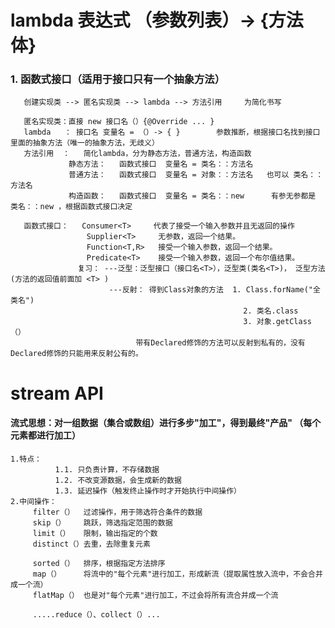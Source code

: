 # lambda 表达式   （参数列表）-> {方法体}                    
  ### 1. 函数式接口（适用于接口只有一个抽象方法）
       创建实现类 --> 匿名实现类 --> lambda --> 方法引用     为简化书写
       
       匿名实现类：直接 new 接口名（）{@Override ... }
       lambda   ： 接口名 变量名 = （）-> { }        参数推断，根据接口名找到接口里面的抽象方法（唯一的抽象方法，无歧义）
       方法引用  ：   简化lambda，分为静态方法，普通方法，构造函数
                 静态方法：   函数式接口  变量名 = 类名：：方法名
                 普通方法：   函数式接口  变量名 = 对象：：方法名   也可以 类名：：方法名
                 构造函数：   函数式接口  变量名 = 类名：：new      有参无参都是 类名：：new ，根据函数式接口决定
                 
       函数式接口：   Consumer<T>     代表了接受一个输入参数并且无返回的操作
                     Supplier<T>     无参数，返回一个结果。
                     Function<T,R>   接受一个输入参数，返回一个结果。
                     Predicate<T>    接受一个输入参数，返回一个布尔值结果。
                   复习： ---泛型：泛型接口（接口名<T>），泛型类(类名<T>)， 泛型方法(方法的返回值前面加 <T> )  
                          ---反射： 得到Class对象的方法  1. Class.forName("全类名")
                                                        2. 类名.class
                                                        3. 对象.getClass（）
                                带有Declared修饰的方法可以反射到私有的，没有Declared修饰的只能用来反射公有的。
                             
# stream API    
####  流式思想：对一组数据（集合或数组）进行多步"加工"，得到最终"产品"  （每个元素都进行加工）     
    1.特点：                                     
              1.1. 只负责计算，不存储数据
              1.2. 不改变源数据，会生成新的数据
              1.3. 延迟操作（触发终止操作时才开始执行中间操作）
    2.中间操作：
         filter（）  过滤操作，用于筛选符合条件的数据
         skip（）    跳跃，筛选指定范围的数据
         limit（）   限制，输出指定的个数
         distinct（）去重，去除重复元素
         
         sorted（）  排序，根据指定方法排序
         map（）     将流中的"每个元素"进行加工，形成新流（提取属性放入流中，不会合并成一个流）
         flatMap（） 也是对"每个元素"进行加工，不过会将所有流合并成一个流
         
         .....reduce（）、collect（）...
